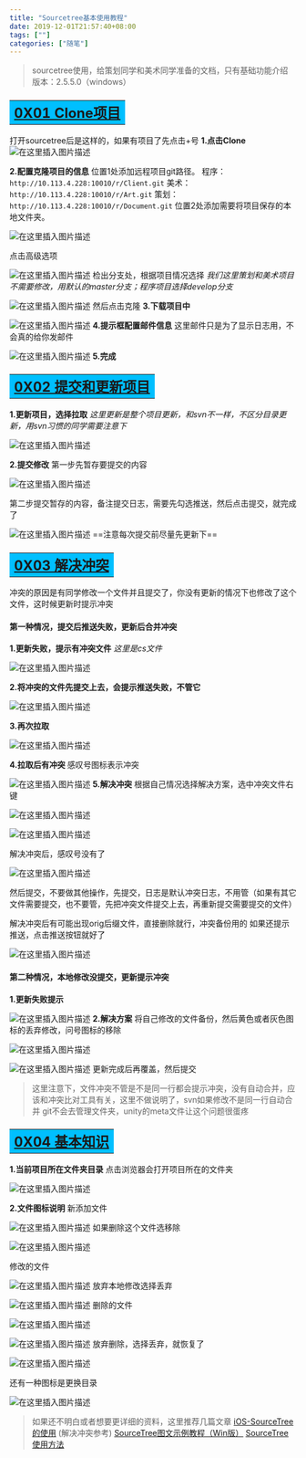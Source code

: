 ```yaml
---
title: "Sourcetree基本使用教程"
date: 2019-12-01T21:57:40+08:00
tags: [""]
categories: ["随笔"]
---
```


<!--more-->

>sourcetree使用，给策划同学和美术同学准备的文档，只有基础功能介绍
>版本：2.5.5.0（windows）


### <table ><tr ><td align="left" bgcolor=DeepSkyBlue ><font size="5"><b><u> 0X01 Clone项目</u></b></font></td></tr></table>	
打开sourcetree后是这样的，如果有项目了先点击+号
**1.点击Clone**  
![在这里插入图片描述](https://img-blog.csdnimg.cn/20181120134715905.png?x-oss-process=image/watermark,type_ZmFuZ3poZW5naGVpdGk,shadow_10,text_aHR0cHM6Ly9ibG9nLmNzZG4ubmV0L2NvZGluZ3JpdmVy,size_16,color_FFFFFF,t_70)

**2.配置克隆项目的信息**
位置1处添加远程项目git路径。
程序：`http://10.113.4.228:10010/r/Client.git`
美术：`http://10.113.4.228:10010/r/Art.git`
策划：`http://10.113.4.228:10010/r/Document.git`
位置2处添加需要将项目保存的本地文件夹。

  
![在这里插入图片描述](https://img-blog.csdnimg.cn/20181120134833835.png?x-oss-process=image/watermark,type_ZmFuZ3poZW5naGVpdGk,shadow_10,text_aHR0cHM6Ly9ibG9nLmNzZG4ubmV0L2NvZGluZ3JpdmVy,size_16,color_FFFFFF,t_70)


点击高级选项
  
![在这里插入图片描述](https://img-blog.csdnimg.cn/2018112013500386.png?x-oss-process=image/watermark,type_ZmFuZ3poZW5naGVpdGk,shadow_10,text_aHR0cHM6Ly9ibG9nLmNzZG4ubmV0L2NvZGluZ3JpdmVy,size_16,color_FFFFFF,t_70)
检出分支处，根据项目情况选择
*我们这里策划和美术项目不需要修改，用默认的master分支；程序项目选择develop分支*
  
![在这里插入图片描述](https://img-blog.csdnimg.cn/20181120135038867.png?x-oss-process=image/watermark,type_ZmFuZ3poZW5naGVpdGk,shadow_10,text_aHR0cHM6Ly9ibG9nLmNzZG4ubmV0L2NvZGluZ3JpdmVy,size_16,color_FFFFFF,t_70)
然后点击克隆
**3.下载项目中**

  
![在这里插入图片描述](https://img-blog.csdnimg.cn/20181120135244470.png?x-oss-process=image/watermark,type_ZmFuZ3poZW5naGVpdGk,shadow_10,text_aHR0cHM6Ly9ibG9nLmNzZG4ubmV0L2NvZGluZ3JpdmVy,size_16,color_FFFFFF,t_70)
**4.提示框配置邮件信息**
这里邮件只是为了显示日志用，不会真的给你发邮件
  
![在这里插入图片描述](https://img-blog.csdnimg.cn/20181120135259583.png?x-oss-process=image/watermark,type_ZmFuZ3poZW5naGVpdGk,shadow_10,text_aHR0cHM6Ly9ibG9nLmNzZG4ubmV0L2NvZGluZ3JpdmVy,size_16,color_FFFFFF,t_70)
**5.完成**

### <table ><tr ><td align="left" bgcolor=DeepSkyBlue ><font size="5"><b><u> 0X02 提交和更新项目</u></b></font></td></tr></table>	
**1.更新项目，选择拉取**
*这里更新是整个项目更新，和svn不一样，不区分目录更新，用svn习惯的同学需要注意下*
  
![在这里插入图片描述](https://img-blog.csdnimg.cn/20181120135727283.png?x-oss-process=image/watermark,type_ZmFuZ3poZW5naGVpdGk,shadow_10,text_aHR0cHM6Ly9ibG9nLmNzZG4ubmV0L2NvZGluZ3JpdmVy,size_16,color_FFFFFF,t_70)

**2.提交修改**
第一步先暂存要提交的内容
  
![在这里插入图片描述](https://img-blog.csdnimg.cn/20181120135917141.png?x-oss-process=image/watermark,type_ZmFuZ3poZW5naGVpdGk,shadow_10,text_aHR0cHM6Ly9ibG9nLmNzZG4ubmV0L2NvZGluZ3JpdmVy,size_16,color_FFFFFF,t_70)

第二步提交暂存的内容，备注提交日志，需要先勾选推送，然后点击提交，就完成了
  
![在这里插入图片描述](https://img-blog.csdnimg.cn/20181120140006727.png?x-oss-process=image/watermark,type_ZmFuZ3poZW5naGVpdGk,shadow_10,text_aHR0cHM6Ly9ibG9nLmNzZG4ubmV0L2NvZGluZ3JpdmVy,size_16,color_FFFFFF,t_70)
==注意每次提交前尽量先更新下==
### <table ><tr ><td align="left" bgcolor=DeepSkyBlue ><font size="5"><b><u> 0X03 解决冲突</u></b></font></td></tr></table>	

冲突的原因是有同学修改一个文件并且提交了，你没有更新的情况下也修改了这个文件，这时候更新时提示冲突
#### 第一种情况，提交后推送失败，更新后合并冲突
**1.更新失败，提示有冲突文件**
*这里是cs文件*
  
![在这里插入图片描述](https://img-blog.csdnimg.cn/20181120141517606.png?x-oss-process=image/watermark,type_ZmFuZ3poZW5naGVpdGk,shadow_10,text_aHR0cHM6Ly9ibG9nLmNzZG4ubmV0L2NvZGluZ3JpdmVy,size_16,color_FFFFFF,t_70)

**2.将冲突的文件先提交上去，会提示推送失败，不管它**
  
![在这里插入图片描述](https://img-blog.csdnimg.cn/20181120144831429.png?x-oss-process=image/watermark,type_ZmFuZ3poZW5naGVpdGk,shadow_10,text_aHR0cHM6Ly9ibG9nLmNzZG4ubmV0L2NvZGluZ3JpdmVy,size_16,color_FFFFFF,t_70)

**3.再次拉取**

  
![在这里插入图片描述](https://img-blog.csdnimg.cn/20181120144859667.png?x-oss-process=image/watermark,type_ZmFuZ3poZW5naGVpdGk,shadow_10,text_aHR0cHM6Ly9ibG9nLmNzZG4ubmV0L2NvZGluZ3JpdmVy,size_16,color_FFFFFF,t_70)

**4.拉取后有冲突**
感叹号图标表示冲突
  
![在这里插入图片描述](https://img-blog.csdnimg.cn/20181120144922880.png?x-oss-process=image/watermark,type_ZmFuZ3poZW5naGVpdGk,shadow_10,text_aHR0cHM6Ly9ibG9nLmNzZG4ubmV0L2NvZGluZ3JpdmVy,size_16,color_FFFFFF,t_70)
**5.解决冲突**
根据自己情况选择解决方案，选中冲突文件右键
  
![在这里插入图片描述](https://img-blog.csdnimg.cn/20181120145013854.png?x-oss-process=image/watermark,type_ZmFuZ3poZW5naGVpdGk,shadow_10,text_aHR0cHM6Ly9ibG9nLmNzZG4ubmV0L2NvZGluZ3JpdmVy,size_16,color_FFFFFF,t_70)
  
![在这里插入图片描述](https://img-blog.csdnimg.cn/20181120145040867.png?x-oss-process=image/watermark,type_ZmFuZ3poZW5naGVpdGk,shadow_10,text_aHR0cHM6Ly9ibG9nLmNzZG4ubmV0L2NvZGluZ3JpdmVy,size_16,color_FFFFFF,t_70)

解决冲突后，感叹号没有了
  
![在这里插入图片描述](https://img-blog.csdnimg.cn/20181120145049813.png?x-oss-process=image/watermark,type_ZmFuZ3poZW5naGVpdGk,shadow_10,text_aHR0cHM6Ly9ibG9nLmNzZG4ubmV0L2NvZGluZ3JpdmVy,size_16,color_FFFFFF,t_70)

然后提交，不要做其他操作，先提交，日志是默认冲突日志，不用管（如果有其它文件需要提交，也不要管，先把冲突文件提交上去，再重新提交需要提交的文件）

解决冲突后有可能出现orig后缀文件，直接删除就行，冲突备份用的
如果还提示推送，点击推送按钮就好了
  
![在这里插入图片描述](https://img-blog.csdnimg.cn/20181120150515699.png?x-oss-process=image/watermark,type_ZmFuZ3poZW5naGVpdGk,shadow_10,text_aHR0cHM6Ly9ibG9nLmNzZG4ubmV0L2NvZGluZ3JpdmVy,size_16,color_FFFFFF,t_70)


#### 第二种情况，本地修改没提交，更新提示冲突
**1.更新失败提示**
  
![在这里插入图片描述](https://img-blog.csdnimg.cn/20181121142304428.png?x-oss-process=image/watermark,type_ZmFuZ3poZW5naGVpdGk,shadow_10,text_aHR0cHM6Ly9ibG9nLmNzZG4ubmV0L2NvZGluZ3JpdmVy,size_16,color_FFFFFF,t_70)
**2.解决方案**
将自己修改的文件备份，然后黄色或者灰色图标的丢弃修改，问号图标的移除
  
![在这里插入图片描述](https://img-blog.csdnimg.cn/2018112114250917.png?x-oss-process=image/watermark,type_ZmFuZ3poZW5naGVpdGk,shadow_10,text_aHR0cHM6Ly9ibG9nLmNzZG4ubmV0L2NvZGluZ3JpdmVy,size_16,color_FFFFFF,t_70)
  
![在这里插入图片描述](https://img-blog.csdnimg.cn/20181121142533218.png?x-oss-process=image/watermark,type_ZmFuZ3poZW5naGVpdGk,shadow_10,text_aHR0cHM6Ly9ibG9nLmNzZG4ubmV0L2NvZGluZ3JpdmVy,size_16,color_FFFFFF,t_70)
更新完成后再覆盖，然后提交



>这里注意下，文件冲突不管是不是同一行都会提示冲突，没有自动合并，应该和冲突比对工具有关，这里不做说明了，svn如果修改不是同一行自动合并
>git不会去管理文件夹，unity的meta文件让这个问题很蛋疼

### <table ><tr ><td align="left" bgcolor=DeepSkyBlue ><font size="5"><b><u> 0X04 基本知识</u></b></font></td></tr></table>	

**1.当前项目所在文件夹目录**
点击浏览器会打开项目所在的文件夹
  
![在这里插入图片描述](https://img-blog.csdnimg.cn/20181121120056273.png?x-oss-process=image/watermark,type_ZmFuZ3poZW5naGVpdGk,shadow_10,text_aHR0cHM6Ly9ibG9nLmNzZG4ubmV0L2NvZGluZ3JpdmVy,size_16,color_FFFFFF,t_70)

**2.文件图标说明**
新添加文件
  
![在这里插入图片描述](https://img-blog.csdnimg.cn/20181121120704641.png)
如果删除这个文件选移除
  
![在这里插入图片描述](https://img-blog.csdnimg.cn/20181121120731434.png?x-oss-process=image/watermark,type_ZmFuZ3poZW5naGVpdGk,shadow_10,text_aHR0cHM6Ly9ibG9nLmNzZG4ubmV0L2NvZGluZ3JpdmVy,size_16,color_FFFFFF,t_70)

修改的文件
  
![在这里插入图片描述](https://img-blog.csdnimg.cn/20181121120902108.png)
放弃本地修改选择丢弃
  
![在这里插入图片描述](https://img-blog.csdnimg.cn/20181121120931941.png?x-oss-process=image/watermark,type_ZmFuZ3poZW5naGVpdGk,shadow_10,text_aHR0cHM6Ly9ibG9nLmNzZG4ubmV0L2NvZGluZ3JpdmVy,size_16,color_FFFFFF,t_70)
删除的文件
  
![在这里插入图片描述](https://img-blog.csdnimg.cn/20181121124036453.png?x-oss-process=image/watermark,type_ZmFuZ3poZW5naGVpdGk,shadow_10,text_aHR0cHM6Ly9ibG9nLmNzZG4ubmV0L2NvZGluZ3JpdmVy,size_16,color_FFFFFF,t_70)

  
![在这里插入图片描述](https://img-blog.csdnimg.cn/20181121124054319.png)
放弃删除，选择丢弃，就恢复了
  
![在这里插入图片描述](https://img-blog.csdnimg.cn/20181121124120719.png?x-oss-process=image/watermark,type_ZmFuZ3poZW5naGVpdGk,shadow_10,text_aHR0cHM6Ly9ibG9nLmNzZG4ubmV0L2NvZGluZ3JpdmVy,size_16,color_FFFFFF,t_70)

还有一种图标是更换目录
  
![在这里插入图片描述](https://img-blog.csdnimg.cn/20181121130121168.png)


>如果还不明白或者想要更详细的资料，这里推荐几篇文章
>[iOS-SourceTree的使用](https://www.jianshu.com/p/70d8dafd4b55) (解决冲突参考)
>[SourceTree图文示例教程（Win版）](https://zhuanlan.zhihu.com/p/37253726)
>[SourceTree使用方法](https://blog.csdn.net/u012230055/article/details/64125268/)
